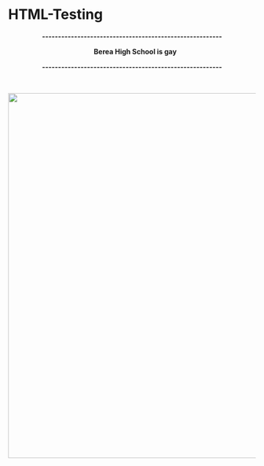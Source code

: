 # HTML-Testing

<p style="text-align: center;"><strong>--------------------------------------------------------</strong></p>
<p style="text-align: center;"><strong>&nbsp; &nbsp; Berea High School is gay</strong></p>
<p style="text-align: center;"><strong>--------------------------------------------------------</strong></p>
<p style="text-align: center;">&nbsp;</p>
<p style="text-align: center;"><strong><img src="https://miro.medium.com/max/3118/1*iwPLQjyFYRTVeQ2cb4S9rA.png" alt="" width="1262" height="742" /></strong></p>
